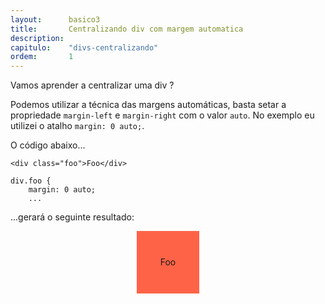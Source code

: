 ```yaml
---
layout:      basico3
title:       Centralizando div com margem automatica
description:
capitulo:    "divs-centralizando"
ordem:       1
---
```


Vamos aprender a centralizar uma div ?

Podemos utilizar a técnica das margens automáticas, basta setar a propriedade `margin-left` e `margin-right` com o valor
`auto`. No exemplo eu utilizei o atalho `margin: 0 auto;`.

O código abaixo...

    <div class="foo">Foo</div>

    div.foo {
        margin: 0 auto;
        ...

...gerará o seguinte resultado:

<div class="foo">Foo</div>

<style>
div.foo {
    margin: 0 auto;
    width: 100px;
    height: 100px;
    line-height: 100px;
    text-align: center;
    background-color: tomato;
}
</style>

